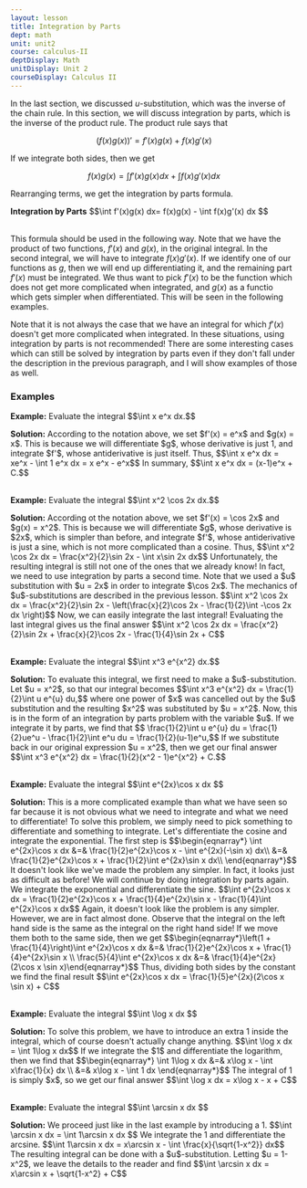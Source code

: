 ```yaml
---
layout: lesson
title: Integration by Parts
dept: math
unit: unit2
course: calculus-II
deptDisplay: Math
unitDisplay: Unit 2
courseDisplay: Calculus II
---
```


In the last section, we discussed $u$-substitution, which was the inverse of the chain rule. In this section, we will discuss integration by parts, which is the inverse of the product rule. The product rule says that 

$$(f(x)g(x))' = f'(x)g(x) + f(x)g'(x)$$

If we integrate both sides, then we get

$$f(x)g(x) = \int f'(x) g(x) dx + \int f(x)g'(x) dx$$

Rearranging terms, we get the integration by parts formula.

<div class="result">
<b>Integration by Parts</b>
$$\int f'(x)g(x) dx= f(x)g(x) - \int f(x)g'(x) dx $$
</div> <br>

This formula should be used in the following way. Note that we have the product of two functions, $f'(x)$ and $g(x)$, in the original integral. In the second integral, we will have to integrate $f(x)g'(x)$. If we identify one of our functions as $g$, then we will end up differentiating it, and the remaining part $f'(x)$ must be integrated. We thus want to pick $f'(x)$ to be the function which does not get more complicated when integrated, and $g(x)$ as a functio which gets simpler when differentiated. This will be seen in the following examples.

Note that it is not always the case that we have an integral for which $f'(x)$ doesn't get more complicated when integrated. In these situations, using integration by parts is not recommended! There are some interesting cases which can still be solved by integration by parts even if they don't fall under the description in the previous paragraph, and I will show examples of those as well. 

### Examples

<div class="example">
<p><b>Example:</b> Evaluate the integral
$$\int x e^x dx.$$</p>
<b>Solution:</b> According to the notation above, we set $f'(x) = e^x$ and $g(x) = x$. This is because we will differentiate $g$, whose derivative is just 1, and integrate $f'$, whose antiderivative is just itself. Thus, 
$$\int x e^x dx  = xe^x - \int 1 e^x dx = x e^x - e^x$$
In summary,
$$\int x e^x dx = (x-1)e^x + C.$$
</div> <br> 

<div class="example">
<p><b>Example:</b> Evaluate the integral 
$$\int x^2 \cos 2x dx.$$</p>
<b>Solution:</b> According ot the notation above, we set $f'(x) = \cos 2x$ and $g(x) = x^2$. This is because we will differentiate $g$, whose derivative is $2x$, which is simpler than before, and integrate $f'$, whose antiderivative is just a sine, which is not more complicated than a cosine. Thus,
$$\int x^2 \cos 2x dx = \frac{x^2}{2}\sin 2x - \int x\sin 2x dx$$
Unfortunately, the resulting integral is still not one of the ones that we already know! In fact, we need to use integration by parts a second time. Note that we used a $u$ substitution with $u = 2x$ in order to integrate $\cos 2x$. The mechanics of $u$-substitutions are described in the previous lesson.
$$\int x^2 \cos 2x dx = \frac{x^2}{2}\sin 2x - \left(\frac{x}{2}\cos 2x - \frac{1}{2}\int -\cos 2x dx \right)$$
Now, we can easily integrate the last integral! Evaluating the last integral gives us the final answer
$$\int x^2 \cos 2x dx = \frac{x^2}{2}\sin 2x + \frac{x}{2}\cos 2x - \frac{1}{4}\sin 2x + C$$
</div> <br>

<div class="example">
<p><b>Example:</b> Evaluate the integral 
$$\int x^3 e^{x^2} dx.$$</p>
<b>Solution:</b> To evaluate this integral, we first need to make a $u$-substitution. Let $u = x^2$, so that our integral becomes 
$$\int x^3 e^{x^2} dx = \frac{1}{2}\int u e^{u} du,$$
where one power of $x$ was cancelled out by the $u$ substitution and the resulting $x^2$ was substituted by $u = x^2$. Now, this is in the form of an integration by parts problem with the variable $u$. If we integrate it by parts, we find that 
$$ \frac{1}{2}\int u e^{u} du = \frac{1}{2}ue^u - \frac{1}{2}\int e^u du = \frac{1}{2}(u-1)e^u,$$
If we substitute back in our original expression $u = x^2$, then we get our final answer
$$\int x^3 e^{x^2} dx = \frac{1}{2}(x^2 - 1)e^{x^2} + C.$$
</div> <br>

<div class="example">
<p><b>Example:</b> Evaluate the integral
$$\int e^{2x}\cos x dx $$</p>
<b>Solution:</b> This is a more complicated example than what we have seen so far because it is not obvious what we need to integrate and what we need to differentiate! To solve this problem, we simply need to pick something to differentiate and something to integrate. Let's differentiate the cosine and integrate the exponential. The first step is 
$$\begin{eqnarray*}
\int e^{2x}\cos x dx &=& \frac{1}{2}e^{2x}\cos x - \int e^{2x}(-\sin x) dx\\
&=& \frac{1}{2}e^{2x}\cos x + \frac{1}{2}\int e^{2x}\sin x dx\\
\end{eqnarray*}$$
It doesn't look like we've made the problem any simpler. In fact, it looks just as difficult as before! We will continue by doing integration by parts again. We integrate the exponential and differentiate the sine. 
$$\int e^{2x}\cos x dx = \frac{1}{2}e^{2x}\cos x + \frac{1}{4}e^{2x}\sin x -  \frac{1}{4}\int e^{2x}\cos x dx$$
Again, it doesn't look like the problem is any simpler. However, we are in fact almost done. Observe that the integral on the left hand side is the same as the integral on the right hand side! If we move them both to the same side, then we get 
$$\begin{eqnarray*}\left(1 + \frac{1}{4}\right)\int e^{2x}\cos x dx &=& \frac{1}{2}e^{2x}\cos x + \frac{1}{4}e^{2x}\sin x \\
\frac{5}{4}\int e^{2x}\cos x dx &=& \frac{1}{4}e^{2x}(2\cos x \sin x)\end{eqnarray*}$$
Thus, dividing both sides by the constant we find the final result 
$$\int e^{2x}\cos x dx = \frac{1}{5}e^{2x}(2\cos x \sin x) + C$$
</div> <br>

<div class="example">
<p><b>Example:</b> Evaluate the integral
$$\int \log x dx $$</p>
<b>Solution:</b> To solve this problem, we have to introduce an extra 1 inside the integral, which of course doesn't actually change anything. 
$$\int \log x dx = \int 1\log x dx$$
If we integrate the $1$ and differentiate the logarithm, then we find that 
$$\begin{eqnarray*} \int 1\log x dx &=& x\log x - \int x\frac{1}{x} dx \\
&=& x\log x - \int 1 dx \end{eqnarray*}$$
The integral of 1 is simply $x$, so we get our final answer 
$$\int \log x dx = x\log x - x + C$$
</div> <br>

<div class="example">
<p><b>Example:</b> Evaluate the integral
$$\int \arcsin x dx $$</p>
<b>Solution:</b> We proceed just like in the last example by introducing a 1. 
$$\int \arcsin x dx  = \int 1\arcsin x dx $$
We integrate the 1 and differentiate the arcsine. 
$$\int 1\arcsin x dx = x\arcsin x - \int \frac{x}{\sqrt{1-x^2}} dx$$
The resulting integral can be done with a $u$-substitution. Letting $u = 1-x^2$, we leave the details to the reader and find 
$$\int \arcsin x dx = x\arcsin x + \sqrt{1-x^2} + C$$
</div> <br>
